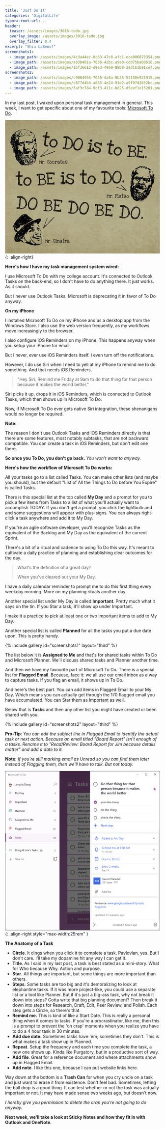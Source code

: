 ```yaml
---
title: 'Just Do It'
categories: 'DigitalLife'
typora-root-url: ..
header: 
  teaser: /assets/images/3016-todo.jpg
  overlay_image: /assets/images/3016-todo.jpg
  overlay_filter: 0.4
excerpt: "Shia LaBeouf"
screenshots1:
  - image_path: /assets/images/4c3a44ec-0c63-47c8-afc1-eca006878354.png
  - image_path: /assets/images/a630481a-7836-42bc-a9a0-cd075ba00616.png
  - image_path: /assets/images/15f36612-d9e3-4960-88b8-28d163b91cef.png
screenshots2:
  - image_path: /assets/images/c9864956-7035-4a6a-8b35-52150e921919.png
  - image_path: /assets/images/c877d4bb-a855-4e24-91e2-a9f97d2652bc.png
  - image_path: /assets/images/3af3c784-9cf3-411c-b825-d5eef1e15201.png
---
```

In my last post, I waxed upon personal task management in general. This week, I want to get specific about one of my favourite tools:  [Microsoft To Do](https://to-do.office.com/).

![cf0f0ce9-9871-45bb-84a4-1c88cef5466f](/assets/images/cf0f0ce9-9871-45bb-84a4-1c88cef5466f.jpg){: .align-right}

**Here's how I have my task management system wired:**

I use Microsoft To Do with my college account. It's connected to Outlook Tasks on the back-end, so I don't have to do anything there. It just works. As it should.

But I never use Outlook Tasks. Microsoft is deprecating it in favor of To Do anyway.

**On my iPhone**

I installed Microsoft To Do on my iPhone and as a desktop app from the Windows Store. I also use the web version frequently, as my workflows move increasingly to the browser.

I also configure iOS Reminders on my iPhone. This happens anyway when you setup your iPhone for email. 

But I never, ever use iOS Reminders itself. I even turn off the notifications.

However, I do use Siri when I need to yell at my iPhone to remind me to do something. And that needs iOS Reminders.

> "Hey Siri. Remind me Friday at 9am to do that thing for that person because it makes the world better."

Siri picks it up, drops it in iOS Reminders, which is connected to Outlook Tasks, which then shows up in Microsoft To Do.

Now, if Microsoft To Do ever gets native Siri integration, these shenanigans would no longer be required.

**Note:**

The reason I don't use Outlook Tasks and iOS Reminders directly is that there are some features, most notably subtasks, that are not backward compatible. You can create a task in iOS Reminders, but don't edit one there.

**So once you To Do, you don't go back.** *You won't want to anyway.*

**Here's how the workflow of Microsoft To Do works:**

All your tasks go to a list called Tasks. You can make other lists (and maybe you should), but the default "List of All the Things to Do before You Expire" is called Tasks.

There is this special list at the top called **My Day** and a prompt for you to pick a few items from Tasks to a list of what you'll actually want to accomplish TODAY. If you don't get a prompt, you click the lightbulb and and some suggestions will appear with plus-signs. You can always right-click a task anywhere and add it to My Day.

If you're an agile software developer, you'll recognize Tasks as the equivalent of the Backlog and My Day as the equivalent of the current Sprint.

There's a bit of a ritual and cadence to using To Do this way. It's meant to cultivate a daily practice of planning and establishing clear outcomes for the day. 

> What's the definition of a great day?
>
> When you've cleared out your My Day.

I have a daily calendar reminder to prompt me to do this first thing every weekday morning. More on my planning rituals another day.

Another special list under My Day is called **Important**. Pretty much what it says on the tin. If you Star a task, it'll show up under Important.

I make it a practice to pick at least one or two Important items to add to My Day.

Another special list is called **Planned** for all the tasks you put a due date upon. This is pretty handy.

{% include gallery id="screenshots1" layout="third" %}

The list below it is **Assigned to Me** and that's for shared tasks within To Do and Microsoft Planner. We'll discuss shared tasks and Planner another time.

And then we have my favourite part of Microsoft To Do. There is a special list for **Flagged Email**. Because, face it: we all use our email inbox as a way to capture tasks. If you flag an email, it shows up in To Do.

And here's the best part. You can add items in Flagged Email to your My Day. Which means you can actually get through the 170 flagged email you have accumulated. You can Star them as Important as well.

Below that is **Tasks** and then any other list you might have created or been shared with you.

{% include gallery id="screenshots2" layout="third" %}

**Pro-Tip**: *You can edit the subject line in Flagged Email to identify the actual task or next action. Because an email titled "Board Report" isn't enough of a tasks. Rename it to "Read/Review: Board Report for Jim because details matter" and add a date to it.*

**Note:** *If you're still marking email as Unread so you can find them later instead of Flagging them, then we'll have to talk. But not today.*

![63c74b81-be66-4928-aa58-3c550cefdddd](/assets/images/63c74b81-be66-4928-aa58-3c550cefdddd.png){: .align-right style="max-width:25rem" }

**The Anatomy of a Task**

- **Circle**. It dings when you click it to complete a task. Pavlovian, yes. But I don't care. I'll take my dopamine hit any way I can get it.
- **Title**. As I said in my last post, a task is best stated as a mini-story. What for Who because Why. Action and purpose.
- **Star**. All things are important, but some things are more important than others.
- **Steps**. Some tasks are too big and it's demoralizing to look at elephantine tasks. If it was more project-like, you could use a separate list or a tool like Planner. But if it's just a big-ass task, why not break it down into steps? Gotta write that big planning document? Then break it down into steps for Research, Draft, Edit, Peer Review, and Polish. Each step gets a Circle, so there's that.
- **Remind me.** This is kind of like a Start Date. This is really a personal thing when it comes to tasks. If you're a procrastinator, like me, then this is a prompt to prevent the 'oh crap' moments when you realize you have to do a 4 hour task in 30 minutes.
- **Add due date.** Sometimes tasks have 'em; sometimes they don't. This is what makes a task show up in Planned.
- **Repeat**. Setup the frequency and each time you complete the task, a new one shows up. Kinda like Purgatory, but in a productive sort of way.
- **Add file**. Great for a reference document and where attachments show up in Flagged Email.
- **Add note**. I like this one, because I can put website links here.

Way down at the bottom is a **Trash Can** for when you cry uncle on a task and just want to erase it from existence. Don't feel bad. Sometimes, letting the ball drop is a good thing. It can test whether or not the task was actually important or not. It may have made sense two weeks ago, but doesn't now.

*I hereby give you permission to delete the crap you're not going to do anyway.*

**Next week, we'll take a look at Sticky Notes and how they fit in with Outlook and OneNote.**

